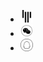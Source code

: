 * <a href="https://gitter.im/puppeteer-China/Lobby" ><img src="./_media/gitter.png" width="20"></a>
* <a href="https://github.com/zhaoqize/puppeteer-api-zh_CN/blob/master/img/wechat.jpeg"><img src="./_media/wechat.png" width="20"></a>
* <a href="https://github.com/zhaoqize/puppeteer-api-zh_CN/blob/master/img/qq.jpeg" style="border-bottom:none;"><img src="./_media/qq.png" width="20"></a>
